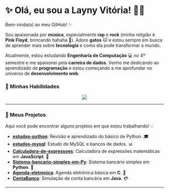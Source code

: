 # ✨ Olá, eu sou a Layny Vitória! 👩‍💻

Bem-vinda(o) ao meu GitHub! ✨

Sou apaixonada por **música**, especialmente **rap** e **rock** (minha religião é **Pink Floyd**, brincando hahaha 🎸). Adoro **gatos** 🐱 e estou sempre em busca de aprender mais sobre **tecnologia** e como ela pode transformar o mundo.

Atualmente, estou estudando **Engenharia de Computação** 💻 no 4º semestre e me apaixonei pela **carreira de dados**. Venho me dedicando ao aprendizado de **programação** e estou começando a me aprofundar no universo de **desenvolvimento web**.

### 🌟 Minhas Habilidades
<p align="center">
  <a href="https://skillicons.dev">
    <img src="https://skillicons.dev/icons?i=html,css,js,c,react,java,py,git&theme=dark&perline=4" />
  </a>
</p>

---

### 🚀 Meus Projetos
Aqui você pode encontrar alguns projetos em que estou trabalhando! 💡

- **[estudos-python](https://github.com/laynyv/estudos-python)**: Revisão e aprendizado do básico de Python. 🎓
- **[estudos-mysql](https://github.com/laynyv/estudos-mysql)**: Estudo de MySQL e bancos de dados. 📊
- **[Calculadora-de-expressoes](https://github.com/laynyv/Calculadora-de-expressoes)**: Calculadora de expressões matemáticas em **JavaScript**. 🧮
- **[Sistema-bancario-simples-em-Py](https://github.com/laynyv/Sistema-bancario-simples-em-Py)**: Sistema bancário simples em **Python**. 💸
- **[Agenda-eletronica](https://github.com/laynyv/Agenda-eletronica)**: Agenda eletrônica básica em **C**. 📅
- **[ContaBanco](https://github.com/laynyv/ContaBanco)**: Simulação de conta bancária em **Java**. 💳

---
